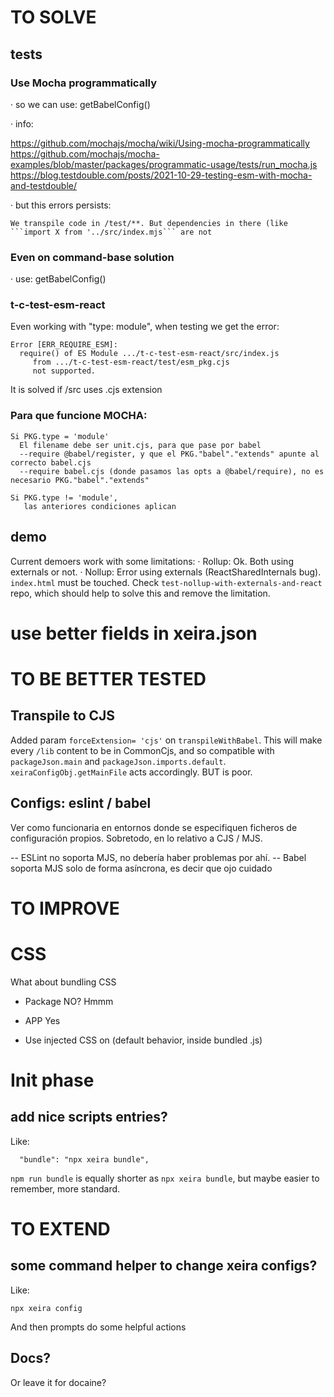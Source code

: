 # TO SOLVE

## tests

### Use Mocha programmatically

  · so we can use: getBabelConfig()

  · info:

  https://github.com/mochajs/mocha/wiki/Using-mocha-programmatically
  https://github.com/mochajs/mocha-examples/blob/master/packages/programmatic-usage/tests/run_mocha.js
  https://blog.testdouble.com/posts/2021-10-29-testing-esm-with-mocha-and-testdouble/

  · but this errors persists:
    
    We transpile code in /test/**. But dependencies in there (like 
    ```import X from '../src/index.mjs``` are not

### Even on command-base solution

  · use: getBabelConfig()


### t-c-test-esm-react
 
Even working with "type: module", when testing we get the error:

```
Error [ERR_REQUIRE_ESM]: 
  require() of ES Module .../t-c-test-esm-react/src/index.js 
     from .../t-c-test-esm-react/test/esm_pkg.cjs 
     not supported.
```

It is solved if /src uses .cjs extension




### Para que funcione MOCHA:
     
    Si PKG.type = 'module'
      El filename debe ser unit.cjs, para que pase por babel
      --require @babel/register, y que el PKG."babel"."extends" apunte al correcto babel.cjs
      --require babel.cjs (donde pasamos las opts a @babel/require), no es necesario PKG."babel"."extends"
    
    Si PKG.type != 'module',
       las anteriores condiciones aplican




## demo

Current demoers work with some limitations:
· Rollup: Ok. Both using externals or not.
· Nollup: Error using externals (ReactSharedInternals bug).
          `index.html` must be touched.
          Check `test-nollup-with-externals-and-react` repo,
            which should help to solve this and remove the limitation.

# use better fields in xeira.json


# TO BE BETTER TESTED

## Transpile to CJS

Added param `forceExtension= 'cjs'` on `transpileWithBabel`.
This will make every `/lib` content to be in CommonCjs, and so compatible
with `packageJson.main` and `packageJson.imports.default`.
`xeiraConfigObj.getMainFile` acts accordingly.
BUT is poor.


## Configs: eslint / babel

  Ver como funcionaria en entornos donde se especifiquen ficheros de configuración propios.
  Sobretodo, en lo relativo a CJS / MJS. 

  -- ESLint no soporta MJS, no debería haber problemas por ahí.
  -- Babel soporta MJS solo de forma asíncrona, es decir que ojo cuidado

# TO IMPROVE


# CSS

What about bundling CSS
  - Package NO? Hmmm
  - APP Yes

  - Use injected CSS on <head> (default behavior, inside bundled .js)

# Init phase

## add nice scripts entries?

Like:

```
  "bundle": "npx xeira bundle",
```

`npm run bundle` is equally shorter as `npx xeira bundle`, but maybe easier to remember, more standard.




# TO EXTEND

## some command helper to change xeira configs?

Like:

```
npx xeira config
```

And then prompts do some helpful actions

## Docs?

Or leave it for docaine?

